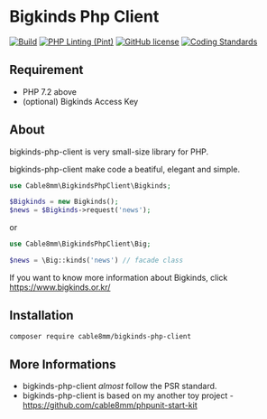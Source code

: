 # Bigkinds Php Client

[![Build](https://github.com/cable8mm/bigkinds-php-client/actions/workflows/php.yml/badge.svg)](https://github.com/cable8mm/bigkinds-php-client/actions/workflows/php.yml)
[![PHP Linting (Pint)](https://github.com/cable8mm/bigkinds-php-client/actions/workflows/lint.yml/badge.svg)](https://github.com/cable8mm/bigkinds-php-client/actions/workflows/lint.yml)
[![GitHub license](https://img.shields.io/github/license/cable8mm/bigkinds-php-client)](https://github.com/cable8mm/bigkinds-php-client/blob/master/LICENSE)
[![Coding Standards](https://img.shields.io/badge/cs-PSR--2--R-yellow.svg)](https://github.com/php-fig-rectified/fig-rectified-standards)

## Requirement

- PHP 7.2 above
- (optional) Bigkinds Access Key

## About

bigkinds-php-client is very small-size library for PHP.

bigkinds-php-client make code a beatiful, elegant and simple.

```php
use Cable8mm\BigkindsPhpClient\Bigkinds;

$Bigkinds = new Bigkinds();
$news = $Bigkinds->request('news');
```

or

```php
use Cable8mm\BigkindsPhpClient\Big;

$news = \Big::kinds('news') // facade class
```

If you want to know more information about Bigkinds, click <https://www.bigkinds.or.kr/>

## Installation

```bash
composer require cable8mm/bigkinds-php-client
```

## More Informations

- bigkinds-php-client _almost_ follow the PSR standard.
- bigkinds-php-client is based on my another toy project - <https://github.com/cable8mm/phpunit-start-kit>
